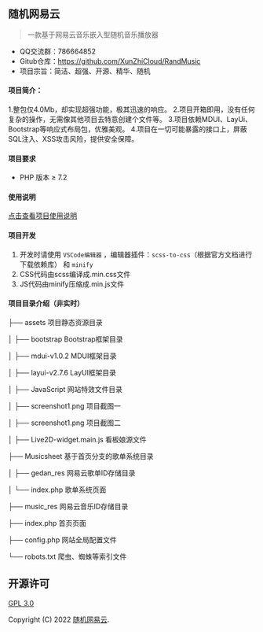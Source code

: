 ## 随机网易云

> 一款基于网易云音乐嵌入型随机音乐播放器

- QQ交流群：786664852
- Gitub仓库：https://github.com/XunZhiCloud/RandMusic
- 项目宗旨：简洁、超强、开源、精华、随机

#### 项目简介：

1.整包仅4.0Mb，却实现超强功能，极其迅速的响应。
2.项目开箱即用，没有任何复杂的操作，无需像其他项目去特意创建个文件等。
3.项目依赖MDUI、LayUi、Bootstrap等响应式布局包，优雅美观。
4.项目在一切可能暴露的接口上，屏蔽SQL注入、XSS攻击风险，提供安全保障。

#### 项目要求

* PHP 版本 &ge; 7.2

#### 使用说明

[点击查看项目使用说明](https://yunair.cn/?p=44)

#### 项目开发

1. 开发时请使用 `VSCode编辑器` ，编辑器插件：`scss-to-css`（根据官方文档进行下载依赖库） 和 `minify`
2. CSS代码由scss编译成.min.css文件
3. JS代码由minify压缩成.min.js文件

#### 项目目录介绍（非实时）

├── assets 项目静态资源目录

│      ├── bootstrap Bootstrap框架目录

│      ├── mdui-v1.0.2 MDUI框架目录

│      ├── layui-v2.7.6 LayUI框架目录

│      ├── JavaScript 网站特效文件目录

│      ├── screenshot1.png 项目截图一

│      ├── screenshot1.png 项目截图二

│      ├── Live2D-widget.main.js 看板娘源文件

├── Musicsheet 基于首页分支的歌单系统目录

│      ├── gedan_res 网易云歌单ID存储目录

│      └── index.php 歌单系统页面

├── music_res 网易云音乐ID存储目录

├── index.php 首页页面

├── config.php 网站全局配置文件

└── robots.txt 爬虫、蜘蛛等索引文件

##  开源许可
[GPL 3.0](https://opensource.org/licenses/GPL-3.0)

Copyright (C) 2022  [随机网易云](https:/lmusic.yunair.cn/).